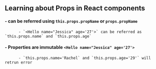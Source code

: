 ## Learning about Props in React components

#### - can be referred using `this.props.propName` or `props.propName`

          - `<Hello name="Jessica" age='27'>` can be referred as `this.props.name` and `this.props.age`

#### - Properties are immutable `<Hello name="Jessica" age='27'>`

          - `this.props.name='Rachel` and `this.props.age='29'` will retrun error
